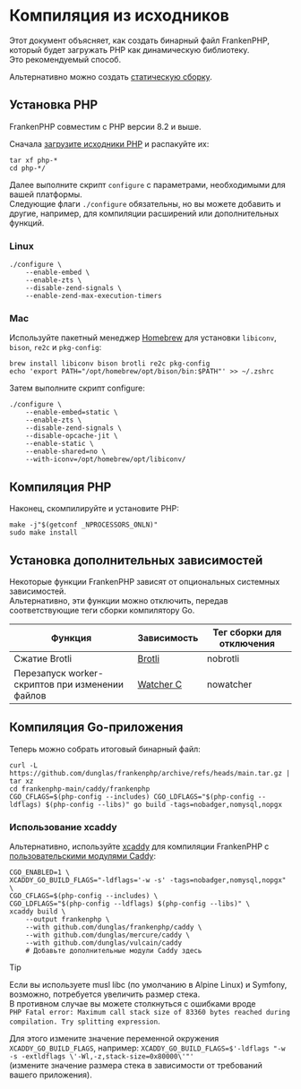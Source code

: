 # Компиляция из исходников

Этот документ объясняет, как создать бинарный файл FrankenPHP, который будет загружать PHP как динамическую библиотеку.  
Это рекомендуемый способ.  

Альтернативно можно создать [статическую сборку](static.md).

## Установка PHP

FrankenPHP совместим с PHP версии 8.2 и выше.

Сначала [загрузите исходники PHP](https://www.php.net/downloads.php) и распакуйте их:

```console
tar xf php-*
cd php-*/
```

Далее выполните скрипт `configure` с параметрами, необходимыми для вашей платформы.  
Следующие флаги `./configure` обязательны, но вы можете добавить и другие, например, для компиляции расширений или дополнительных функций.

### Linux

```console
./configure \
    --enable-embed \
    --enable-zts \
    --disable-zend-signals \
    --enable-zend-max-execution-timers
```

### Mac

Используйте пакетный менеджер [Homebrew](https://brew.sh/) для установки
`libiconv`, `bison`, `re2c` и `pkg-config`:

```console
brew install libiconv bison brotli re2c pkg-config
echo 'export PATH="/opt/homebrew/opt/bison/bin:$PATH"' >> ~/.zshrc
```

Затем выполните скрипт configure:

```console
./configure \
    --enable-embed=static \
    --enable-zts \
    --disable-zend-signals \
    --disable-opcache-jit \
    --enable-static \
    --enable-shared=no \
    --with-iconv=/opt/homebrew/opt/libiconv/
```

## Компиляция PHP

Наконец, скомпилируйте и установите PHP:

```console
make -j"$(getconf _NPROCESSORS_ONLN)"
sudo make install
```

## Установка дополнительных зависимостей

Некоторые функции FrankenPHP зависят от опциональных системных зависимостей.  
Альтернативно, эти функции можно отключить, передав соответствующие теги сборки компилятору Go.

| Функция                        | Зависимость                                                           | Тег сборки для отключения |
|--------------------------------|-----------------------------------------------------------------------|--------------------------|
| Сжатие Brotli                  | [Brotli](https://github.com/google/brotli)                           | nobrotli                 |
| Перезапуск worker-скриптов при изменении файлов | [Watcher C](https://github.com/e-dant/watcher/tree/release/watcher-c) | nowatcher                |

## Компиляция Go-приложения

Теперь можно собрать итоговый бинарный файл:

```console
curl -L https://github.com/dunglas/frankenphp/archive/refs/heads/main.tar.gz | tar xz
cd frankenphp-main/caddy/frankenphp
CGO_CFLAGS=$(php-config --includes) CGO_LDFLAGS="$(php-config --ldflags) $(php-config --libs)" go build -tags=nobadger,nomysql,nopgx
```

### Использование xcaddy

Альтернативно, используйте [xcaddy](https://github.com/caddyserver/xcaddy) для компиляции FrankenPHP с [пользовательскими модулями Caddy](https://caddyserver.com/docs/modules/):

```console
CGO_ENABLED=1 \
XCADDY_GO_BUILD_FLAGS="-ldflags='-w -s' -tags=nobadger,nomysql,nopgx" \
CGO_CFLAGS=$(php-config --includes) \
CGO_LDFLAGS="$(php-config --ldflags) $(php-config --libs)" \
xcaddy build \
    --output frankenphp \
    --with github.com/dunglas/frankenphp/caddy \
    --with github.com/dunglas/mercure/caddy \
    --with github.com/dunglas/vulcain/caddy
    # Добавьте дополнительные модули Caddy здесь
```

> [!TIP]
>
> Если вы используете musl libc (по умолчанию в Alpine Linux) и Symfony,  
> возможно, потребуется увеличить размер стека.  
> В противном случае вы можете столкнуться с ошибками вроде  
> `PHP Fatal error: Maximum call stack size of 83360 bytes reached during compilation. Try splitting expression`.
>
> Для этого измените значение переменной окружения `XCADDY_GO_BUILD_FLAGS`, например:
> `XCADDY_GO_BUILD_FLAGS=$'-ldflags "-w -s -extldflags \'-Wl,-z,stack-size=0x80000\'"'`  
> (измените значение размера стека в зависимости от требований вашего приложения).

